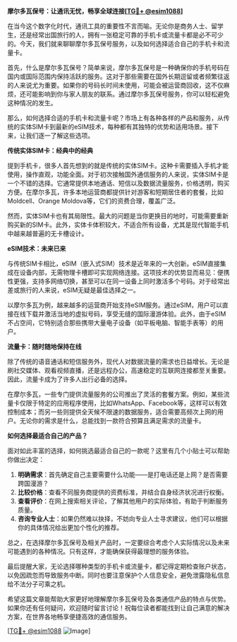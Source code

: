 **摩尔多瓦保号：让通讯无忧，畅享全球连接[[TG💪+ @esim1088](https://t.me/s/esim1088)]**

在当今这个数字化时代，通讯工具的重要性不言而喻。无论你是商务人士、留学生，还是经常出国旅行的人，拥有一张稳定可靠的手机卡或流量卡都是必不可少的。今天，我们就来聊聊摩尔多瓦保号服务，以及如何选择适合自己的手机卡和流量卡。

首先，什么是摩尔多瓦保号？简单来说，摩尔多瓦保号是一种确保你的手机号码在国内或国际范围内保持活跃的服务。这对于那些需要在国外长期逗留或者频繁往返的人来说尤为重要。如果你的号码长时间未使用，可能会被运营商回收，这不仅麻烦，还可能影响到你与家人朋友的联系。通过摩尔多瓦保号服务，你可以轻松避免这种情况的发生。

那么，如何选择合适的手机卡和流量卡呢？市场上有各种各样的产品和服务，从传统的实体SIM卡到最新的eSIM技术，每种都有其独特的优势和适用场景。接下来，让我们逐一了解这些选项。

**传统实体SIM卡：经典中的经典**

提到手机卡，很多人首先想到的就是传统的实体SIM卡。这种卡需要插入手机才能使用，操作直观，功能全面。对于初次接触国外通信服务的人来说，实体SIM卡是一个不错的选择。它通常提供本地通话、短信以及数据流量服务，价格透明，购买方便。在摩尔多瓦，许多本地运营商都提供针对游客和短期居住者的套餐，比如Moldcell、Orange Moldova等，它们的资费合理，覆盖广泛。

然而，实体SIM卡也有其局限性。最大的问题是当你更换目的地时，可能需要重新购买新的SIM卡。此外，实体卡体积较大，不适合所有设备，尤其是现代智能手机中越来越普遍的无卡槽设计。

**eSIM技术：未来已来**

与传统SIM卡相比，eSIM（嵌入式SIM）技术是近年来的一大创新。eSIM直接集成在设备内部，无需物理卡槽即可实现网络连接。这项技术的优势显而易见：便携性更强，支持多网络切换，甚至可以在同一设备上同时激活多个号码。对于经常出差或旅行的人来说，eSIM无疑是最佳选择之一。

以摩尔多瓦为例，越来越多的运营商开始支持eSIM服务。通过eSIM，用户可以直接在线下载并激活当地的虚拟号码，享受无缝的国际漫游体验。此外，由于eSIM不占空间，它特别适合那些携带大量电子设备（如平板电脑、智能手表等）的用户。

**流量卡：随时随地保持在线**

除了传统的语音通话和短信服务外，现代人对数据流量的需求也日益增长。无论是刷社交媒体、观看视频直播，还是远程办公，高速稳定的互联网连接都至关重要。因此，流量卡成为了许多人出行必备的选择。

在摩尔多瓦，一些专门提供流量服务的公司推出了灵活的套餐方案。例如，某些流量卡仅限于特定的应用程序使用，比如WhatsApp、Facebook等，这样可以有效控制成本；而另一些则提供全天候不限速的数据服务，适合需要高频次上网的用户。无论你的需求是什么，总能找到一款符合预算且满足需求的流量卡。

**如何选择最适合自己的产品？**

面对如此丰富的选择，如何挑选最适合自己的一款呢？这里有几个小贴士可以帮助你做出决定：

1. **明确需求**：首先确定自己主要需要什么功能——是打电话还是上网？是否需要跨国漫游？
2. **比较价格**：查看不同服务商提供的资费标准，并结合自身经济状况进行权衡。
3. **查看评价**：在网上搜索相关评论，了解其他用户的实际体验，有助于判断服务质量。
4. **咨询专业人士**：如果仍然难以抉择，不妨向专业人士寻求建议，他们可以根据你的具体情况给出更加个性化的推荐。

总之，在选择摩尔多瓦保号及相关产品时，一定要综合考虑个人实际情况以及未来可能遇到的各种情况。只有这样，才能确保获得最理想的服务体验。

最后提醒大家，无论选择哪种类型的手机卡或流量卡，都记得定期检查账户状态，以免因疏忽而导致服务中断。同时也要注意保护个人信息安全，避免泄露隐私信息给不法分子可乘之机。

希望这篇文章能帮助大家更好地理解摩尔多瓦保号及各类通信产品的特点与优势。如果你还有任何疑问，欢迎随时留言讨论！祝每位读者都能找到让自己满意的解决方案，在世界各地畅享便捷高效的通信服务。

[[TG💪+ @esim1088](https://t.me/s/esim1088) ![Image](https://i.postimg.cc/4NQfJmqS/Snipaste-2025-05-13-00-14-12.png)]